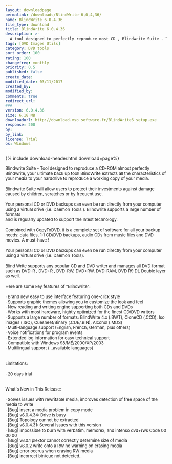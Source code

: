 ```yaml
---
layout: downloadpage
permalink: /downloads/BlindWrite-6,0,4,36/
name: BlindWrite 6.0.4.36
file_type: download
title: BlindWrite 6.0.4.36
description: >-
  A tool designed to perfectly reproduce most CD , Blindwrite Suite - Tool designed to reproduce a CD-ROM almost perfectly Blindwrite, your ultimate back up tool! BlindWrite extracts all the characteristics of your media to your harddrive to reproduce...
tags: [DVD Images Utils]
category: DVD tools
sort_order: 100
rating: 100
changefreq: monthly
priority: 0.5
published: false
create_date:
modified_date: 03/11/2017
created_by:
modified_by:
comments: true
redirect_url:
###
version: 6.0.4.36
size: 6.18 MB
downloadurl: http://download.vso software.fr/BlindWrite6_setup.exe
response: 200
by:
by_link:
license: Trial
os: Windows
---
```


{% include download-header.html download=page%}

<p style="fix-download-text !important">
<p><font size="2">Blindwrite Suite - Tool designed to reproduce a CD-ROM almost perfectly Blindwrite, your ultimate back up tool! BlindWrite extracts all the characteristics of your media to your harddrive to reproduce a working copy of your media. <br />
<br />
Blindwrite Suite will allow users to protect their investments against damage caused by children, scratches or by frequent use. <br />
<br />
Your personal CD or DVD backups can even be run directly from your computer using a virtual drive (i.e. Daemon Tools ). Blindwrite supports a large number of formats <br />
and is regularly updated to support the latest technology. <br />
<br />
Combined with CopyToDVD, it is a complete set of software for all your backup needs: data files, 1:1 CD/DVD backups, audio CDs from music files and DVD movies. A must-have ! <br />
<br />
Your personal CD or DVD backups can even be run directly from your computer using a virtual drive (i.e. Daemon Tools). <br />
<br />
Blind Write supports any popular CD and DVD writer and manages all DVD format such as DVD-R , DVD+R , DVD-RW, DVD+RW, DVD-RAM, DVD R9 DL Double layer as well. <br />
<br />
Here are some key features of "Blindwrite": <br />
<br />
· Brand new easy to use interface featuring one-click style <br />
· Supports graphic themes allowing you to customize the look and feel <br />
· New reading and writing engine supporting both CDs and DVDs <br />
· Works with most hardware, hightly optimized for the finest CD/DVD writers <br />
· Supports a large number of formats: BlindWrite 4.x (.BWT), CloneCD (.CCD), Iso images (.ISO), Cuesheet/Binary (.CUE/.BIN), Alcohol (.MDS) <br />
· Multi-language support (English, French, German, plus others) <br />
· Voice notifications for program events <br />
· Extended log information for easy technical support <br />
· Compatible with Windows 98/ME/2000/XP/2003 <br />
· Multilingual support (...available languages) <br />
<br />
<br />
Limitations: <br />
<br />
· 20 days trial <br />
<br />
<br />
What's New in This Release: <br />
<br />
· Solves issues with rewritable media, improves detection of free space of the media to write <br />
· [Bug] insert a media problem in copy mode <br />
· [Bug] v6.0.4.34: Drive is busy <br />
· [Bug] Topology cannot be extracted <br />
· [Bug] v6.0.4.31: Several Issues with this version <br />
· [Bug] impossible to burn with verbatim, memorex, and intenso dvd+rws Code 00 00 00 <br />
· [Bug] v6.0.1 plextor cannot correctly determine size of media <br />
· [Bug] v6.0.2 write onto a RW no warning on erasing media <br />
· [Bug] error occrus when erasing RW media <br />
· [Bug] incorrect bin/cue not detected..</font></p></p>
